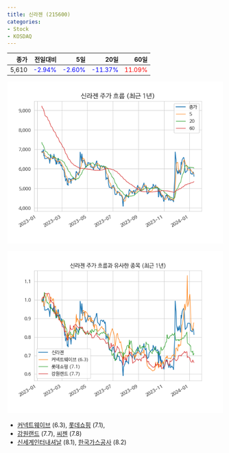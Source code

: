 ```yaml
---
title: 신라젠 (215600)
categories:
- Stock
- KOSDAQ
---
```


|종가|전일대비|5일|20일|60일|
|---:|-------:|--:|---:|---:|
|5,610|<span style="color: blue">-2.94%</span>|<span style="color: blue">-2.60%</span>|<span style="color: blue">-11.37%</span>|<span style="color: red">11.09%</span>|


<!-- more -->

![215600](/assets/images/stock/215600.png)

![215600](/assets/images/stock/215600_sim.png)

- [커넥트웨이브](/119860/) (6.3), [롯데쇼핑](/023530/) (7.1),
- [강원랜드](/035250/) (7.7), [씨젠](/096530/) (7.8)
- [신세계인터내셔날](/031430/) (8.1), [한국가스공사](/036460/) (8.2)